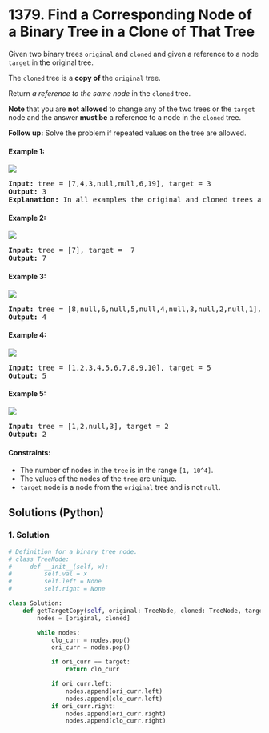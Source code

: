# 1379. Find a Corresponding Node of a Binary Tree in a Clone of That Tree
Given two binary trees ```original``` and ```cloned``` and given a reference to a node ```target``` in the original tree.

The ```cloned``` tree is a **copy of** the ```original``` tree.

Return *a reference to the same node* in the ```cloned``` tree.

**Note** that you are **not allowed** to change any of the two trees or the ```target``` node and the answer **must be** a reference to a node in the ```cloned``` tree.

**Follow up:** Solve the problem if repeated values on the tree are allowed.

#### Example 1:
![](https://assets.leetcode.com/uploads/2020/02/21/e1.png)
<pre>
<strong>Input:</strong> tree = [7,4,3,null,null,6,19], target = 3
<strong>Output:</strong> 3
<strong>Explanation:</strong> In all examples the original and cloned trees are shown. The target node is a green node from the original tree. The answer is the yellow node from the cloned tree.
</pre>

#### Example 2:
![](https://assets.leetcode.com/uploads/2020/02/21/e2.png)
<pre>
<strong>Input:</strong> tree = [7], target =  7
<strong>Output:</strong> 7
</pre>

#### Example 3:
![](https://assets.leetcode.com/uploads/2020/02/21/e3.png)
<pre>
<strong>Input:</strong> tree = [8,null,6,null,5,null,4,null,3,null,2,null,1], target = 4
<strong>Output:</strong> 4
</pre>

#### Example 4:
![](https://assets.leetcode.com/uploads/2020/02/21/e4.png)
<pre>
<strong>Input:</strong> tree = [1,2,3,4,5,6,7,8,9,10], target = 5
<strong>Output:</strong> 5
</pre>

#### Example 5:
![](https://assets.leetcode.com/uploads/2020/02/21/e5.png)
<pre>
<strong>Input:</strong> tree = [1,2,null,3], target = 2
<strong>Output:</strong> 2
</pre>

#### Constraints:
* The number of nodes in the ```tree``` is in the range ```[1, 10^4]```.
* The values of the nodes of the ```tree``` are unique.
* ```target``` node is a node from the ```original``` tree and is not ```null```.

## Solutions (Python)

### 1. Solution
```Python
# Definition for a binary tree node.
# class TreeNode:
#     def __init__(self, x):
#         self.val = x
#         self.left = None
#         self.right = None

class Solution:
    def getTargetCopy(self, original: TreeNode, cloned: TreeNode, target: TreeNode) -> TreeNode:
        nodes = [original, cloned]

        while nodes:
            clo_curr = nodes.pop()
            ori_curr = nodes.pop()

            if ori_curr == target:
                return clo_curr

            if ori_curr.left:
                nodes.append(ori_curr.left)
                nodes.append(clo_curr.left)
            if ori_curr.right:
                nodes.append(ori_curr.right)
                nodes.append(clo_curr.right)
```
